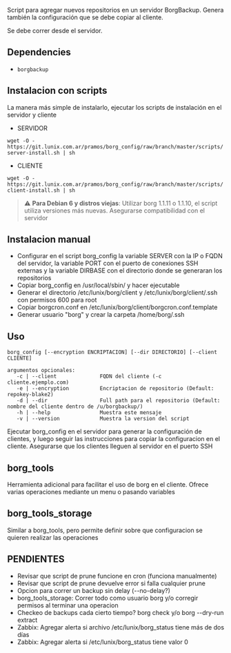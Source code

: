 Script para agregar nuevos repositorios en un servidor BorgBackup. Genera también la configuración que se debe copiar al cliente.

Se debe correr desde el servidor.

## Dependencies
- ```borgbackup```

## Instalacion con scripts
La manera más simple de instalarlo, ejecutar los scripts de instalación en el servidor y cliente

- SERVIDOR

```wget -O - https://git.lunix.com.ar/pramos/borg_config/raw/branch/master/scripts/server-install.sh | sh```

- CLIENTE

```wget -O - https://git.lunix.com.ar/pramos/borg_config/raw/branch/master/scripts/client-install.sh | sh```

> :warning: **Para Debian 6 y distros viejas**: Utilizar borg 1.1.11 o 1.1.10, el script utiliza versiones más nuevas. Asegurarse compatibilidad con el servidor

## Instalacion manual
- Configurar en el script borg_config la variable SERVER con la IP o FQDN del servidor, la variable PORT con el puerto de conexiones SSH externas y la variable DIRBASE con el directorio donde se generaran los repositorios
- Copiar borg_config en /usr/local/sbin/ y hacer ejecutable
- Generar el directorio /etc/lunix/borg/client y /etc/lunix/borg/client/.ssh con permisos 600 para root
- Copiar borgcron.conf en /etc/lunix/borg/client/borgcron.conf.template
- Generar usuario "borg" y crear la carpeta /home/borg/.ssh

## Uso
```
borg_config [--encryption ENCRIPTACION] [--dir DIRECTORIO] [--client CLIENTE]

argumentos opcionales:
   -c | --client              FQDN del cliente (-c cliente.ejemplo.com)
   -e | --encryption          Encriptacion de repositorio (Default: repokey-blake2)
   -d | --dir                 Full path para el repositorio (Default: nombre del cliente dentro de /u/borgbackup/)
   -h | --help                Muestra este mensaje
   -v | --version             Muestra la version del script
```

Ejecutar borg_config en el servidor para generar la configuración de clientes, y luego seguir las instrucciones para copiar la configuracion en el cliente.
Asegurarse que los clientes lleguen al servidor en el puerto SSH

## borg_tools
Herramienta adicional para facilitar el uso de borg en el cliente. Ofrece varias operaciones mediante un menu o pasando variables

## borg_tools_storage
Similar a borg_tools, pero permite definir sobre que configuracion se quieren realizar las operaciones

## PENDIENTES
- Revisar que script de prune funcione en cron (funciona manualmente)
- Revisar que script de prune devuelve error si falla cualquier prune
- Opcion para correr un backup sin delay (--no-delay?)
- borg_tools_storage: Correr todo como usuario borg y/o corregir permisos al terminar una operacion
- Checkeo de backups cada cierto tiempo? borg check y/o borg --dry-run extract 
- Zabbix: Agregar alerta si archivo /etc/lunix/borg_status tiene más de dos días
- Zabbix: Agregar alerta si /etc/lunix/borg_status tiene valor 0
